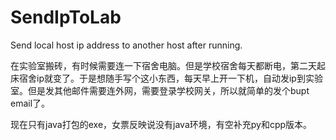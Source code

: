 # SendIpToLab
Send local host ip address to another host after running.

在实验室搬砖，有时候需要连一下宿舍电脑。但是学校宿舍每天都断电，第二天起床宿舍ip就变了。于是想随手写个这小东西，每天早上开一下机，自动发ip到实验室。但是发其他邮件需要连外网，需要登录学校网关，所以就简单的发个bupt email了。

现在只有java打包的exe，女票反映说没有java环境，有空补充py和cpp版本。
